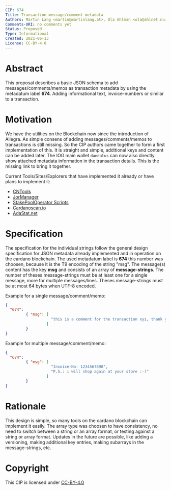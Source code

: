 ```yaml
---
CIP: 674
Title: Transaction message/comment metadata
Authors: Martin Lang <martin@martinlang.at>, Ola Ahlman <ola@ahlnet.nu>, Andrew Westberg <andrewwestberg@gmail.com>
Comments-URI: no comments yet
Status: Proposed
Type: Informational
Created: 2021-06-13
License: CC-BY-4.0
---
```


# Abstract

This proposal describes a basic JSON schema to add messages/comments/memos as transaction metadata by using the metadatum label **674**.
Adding informational text, invoice-numbers or similar to a transaction.

# Motivation

We have the utilities on the Blockchain now since the introduction of Allegra. As simple consens of adding messages/comments/memos to transactions is still missing.
So the CIP authors came together to form a first implementation of this. It is straight and simple, additional keys and content can be added later.
The IOG main wallet `daedalus` can now also directly show attached metadata information in the transaction details. This is the missing link to bring it together.

Current Tools/Sites/Explorers that have implemented it already or have plans to implement it:
* [CNTools](https://cardano-community.github.io/guild-operators/#/Scripts/cntools)
* [JorManager](https://bitbucket.org/muamw10/jormanager/)
* [StakePoolOperator Scripts](https://github.com/gitmachtl/scripts)
* [Cardanoscan.io](https://cardanoscan.io)
* [AdaStat.net](https://adastat.net)

# Specification

The specification for the individual strings follow the general design specification for JSON metadata already implemented and in operation on the cardano blockchain.
The used metadatum label is **674** this number was choosen, because it is the T9 encoding of the string "msg".
The message(s) content has the key **msg** and consists of an array of **message-strings**. 
The number of theses message-strings must be at least one for a single message, more for multiple messages/lines. Theses message-strings must be at most 64 bytes when UTF-8 encoded.

Example for a single message/comment/memo:
``` json
{ 
  "674":
         { "msg": [ 
                    "this is a comment for the transaction xyz, thank you very much!"
                  ]
         }
}
```

Example for multiple message/comment/memo:
``` json
{ 
  "674":
         { "msg": [ 
                    "Invoice-No: 1234567890",
                    "P.S.: i will shop again at your store :-)"
                  ]
         }
}
```

# Rationale

This design is simple, so many tools on the cardano blockchain can implement it easily. The array type was choosen to have consistency, no need to switch between a string or
an array format, or testing against a string or array format. Updates in the future are possible, like adding a versioning, making additional key entries, making subarrays in
the message-strings, etc.

# Copyright

This CIP is licensed under [CC-BY-4.0](https://creativecommons.org/licenses/by/4.0/legalcode)
